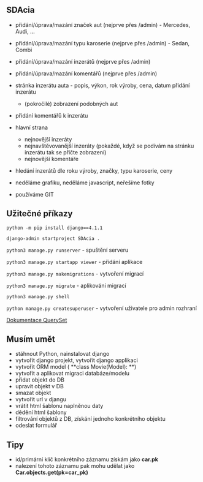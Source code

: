 ## SDAcia
- přidání/úprava/mazání značek aut (nejprve přes /admin) - Mercedes, Audi, ...
- přidání/úprava/mazání typu karoserie (nejprve přes /admin) - Sedan, Combi
- přidání/úprava/mazání inzerátů (nejprve přes /admin)
- přidání/úprava/mazání komentářů (nejprve přes /admin)
- stránka inzerátu auta - popis, výkon, rok výroby, cena, datum přidání inzerátu
  - (pokročilé) zobrazení podobných aut
- přidání komentářů k inzerátu
- hlavní strana
  - nejnovější inzeráty
  - nejnavštěvovanější inzeráty (pokaždé, když se podívám na stránku inzerátu tak se přičte zobrazení)
  - nejnovější komentáře
- hledání inzerátů dle roku výroby, značky, typu karoserie, ceny


- neděláme grafiku, neděláme javascript, neřešíme fotky
- používáme GIT

## Užitečné příkazy
`python -m pip install django==4.1.1`

`django-admin startproject SDAcia .`

`python3 manage.py runserver` - spuštění serveru

`python3 manage.py startapp viewer` - přidání aplikace

`python3 manage.py makemigrations` - vytvoření migrací

`python3 manage.py migrate` - aplikování migrací

`python3 manage.py shell`

`python manage.py createsuperuser` - vytvoření uživatele pro admin rozhraní

[Dokumentace QuerySet](https://docs.djangoproject.com/en/5.1/ref/models/querysets/)

## Musím umět

- stáhnout Python, nainstalovat django
- vytvořit django projekt, vytvořit django applikaci
- vytvořit ORM model ( **class Movie(Model): **)
- vytvořit a aplikovat migraci databáze/modelu
- přidat objekt do DB
- upravit objekt v DB
- smazat objekt
- vytvořit url v djangu
- vrátit html šablonu naplněnou daty
- dědění html šablony
- filtrování objektů z DB, získání jednoho konkrétního objektu
- odeslat formulář

## Tipy
- id/primární klíč konkrétního záznamu získám jako **car.pk**
- nalezení tohoto záznamu pak mohu udělat jako **Car.objects.get(pk=car_pk)**
 
